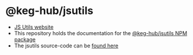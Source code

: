 # @keg-hub/jsutils
* [JS Utils website](https://keg-hub.github.io/jsutils/)
* This repository holds the documentation for the [@keg-hub/jsutils NPM package](https://www.npmjs.com/package/@keg-hub/jsutils)
* The jsutils source-code can be [found here](https://github.com/keg-hub/keg-hub/tree/develop/repos/jsutils)